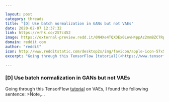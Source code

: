 ```yaml
---

layout: post
category: threads
title: "[D] Use batch normalization in GANs but not VAEs"
date: 2020-02-07 12:37:32
link: https://vrhk.co/2S7c452
image: https://external-preview.redd.it/0N4Xe4TQXDEx0LevH4ppAz2mmBZC7Rp7Fd_dB9fKcJc.jpg?width=288&height=150.785340314&auto=webp&s=581c9b3347c2f38f0eecf5d6b01b5fe19aeaace9
domain: reddit.com
author: "reddit"
icon: http://www.redditstatic.com/desktop2x/img/favicon/apple-icon-57x57.png
excerpt: "Going through this TensorFlow [tutorial](<https://www.tensorflow.org/tutorials/generative/cvae>) on VAEs, I found the following sentence: &gt;Note,..."

---
```


### [D] Use batch normalization in GANs but not VAEs

Going through this TensorFlow [tutorial](<https://www.tensorflow.org/tutorials/generative/cvae>) on VAEs, I found the following sentence: &gt;Note,...